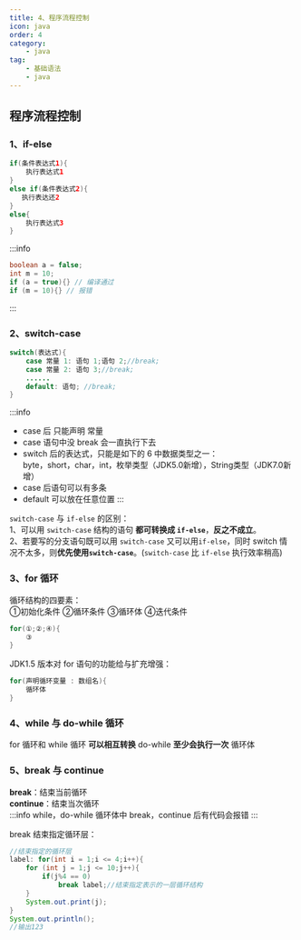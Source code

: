 ```yaml
---
title: 4、程序流程控制
icon: java
order: 4
category: 
    - java
tag: 
    - 基础语法
    - java
---
```

## 程序流程控制

### 1、if-else

```java
if(条件表达式1){
    执行表达式1
}
else if(条件表达式2){
   执行表达还2 
}
else{
    执行表达式3
}
```

:::info
```java
boolean a = false;
int m = 10;
if (a = true){} // 编译通过
if (m = 10){} // 报错
```
:::

### 2、switch-case

```java
switch(表达式){
    case 常量 1: 语句 1;语句 2;//break;
    case 常量 2: 语句 3;//break;
    ......
    default: 语句; //break;
}
```

:::info
- case 后 只能声明 常量
- case 语句中没 break 会一直执行下去
- switch 后的表达式，只能是如下的 6 中数据类型之一：  
  byte，short，char，int，枚举类型（JDK5.0新增），String类型（JDK7.0新增）
- case 后语句可以有多条
- default 可以放在任意位置
:::


`switch-case` 与 `if-else` 的区别：  
1、可以用 `switch-case` 结构的语句 **都可转换成 `if-else`**，**反之不成立**。  
2、若要写的分支语句既可以用 `switch-case` 又可以用`if-else`，同时 switch 情况不太多，则**优先使用`switch-case`**。(`switch-case` 比 `if-else` 执行效率稍高)

### 3、for 循环

循环结构的四要素：  
①初始化条件  ②循环条件  ③循环体  ④迭代条件
```java
for(①;②;④){
    ③
}
```

JDK1.5 版本对 for 语句的功能给与扩充增强：
```java
for(声明循环变量 : 数组名){
    循环体
}
```

### 4、while 与 do-while 循环

for 循环和 while 循环 **可以相互转换**
do-while **至少会执行一次** 循环体

### 5、break 与 continue
  
**break**：结束当前循环  
**continue**：结束当次循环  
:::info
while，do-while 循环体中 break，continue 后有代码会报错
:::

break 结束指定循环层：  
```java
//结束指定的循环层
label: for(int i = 1;i <= 4;i++){
    for (int j = 1;j <= 10;j++){
        if(j%4 == 0)
            break label;//结束指定表示的一层循环结构
    }
    System.out.print(j);
}
System.out.println();
//输出123
```